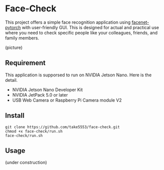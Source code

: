 # Face-Check

This project offers a simple face recognition application using [facenet-pytorch](https://github.com/timesler/facenet-pytorch) with user-friendly GUI. This is designed for actual and practical use where you need to check specific people like your colleagues, friends, and family members.

(picture)

## Requirement

This application is supporsed to run on NVIDIA Jetson Nano. Here is the detail.

* NVIDIA Jetson Nano Developer Kit
* NVIDIA JetPack 5.0 or later
* USB Web Camera or Raspberry Pi Camera module V2

## Install

~~~
git clone https://github.com/take5553/face-check.git
chmod +x face-check/run.sh
face-check/run.sh
~~~



## Usage

(under construction)

## 